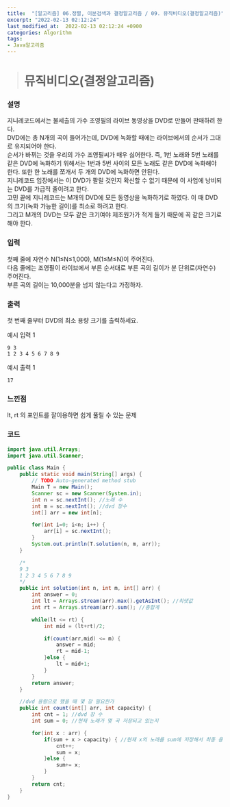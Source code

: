 ```yaml
---
title:  "[알고리즘] 06.정렬, 이분검색과 결정알고리즘 / 09. 뮤직비디오(결정알고리즘)"
excerpt: "2022-02-13 02:12:24"
last_modified_at:  2022-02-13 02:12:24 +0900
categories: Algorithm
tags:
- Java알고리즘
---
```


># 뮤직비디오(결정알고리즘)  

### 설명  

지니레코드에서는 불세출의 가수 조영필의 라이브 동영상을 DVD로 만들어 판매하려 한다.  
DVD에는 총 N개의 곡이 들어가는데, DVD에 녹화할 때에는 라이브에서의 순서가 그대로 유지되어야 한다.  
순서가 바뀌는 것을 우리의 가수 조영필씨가 매우 싫어한다. 즉, 1번 노래와 5번 노래를 같은 DVD에 녹화하기 위해서는 1번과 5번 사이의 모든 노래도 같은 DVD에 녹화해야 한다. 또한 한 노래를 쪼개서 두 개의 DVD에 녹화하면 안된다.  
지니레코드 입장에서는 이 DVD가 팔릴 것인지 확신할 수 없기 때문에 이 사업에 낭비되는 DVD를 가급적 줄이려고 한다.  
고민 끝에 지니레코드는 M개의 DVD에 모든 동영상을 녹화하기로 하였다. 이 때 DVD의 크기(녹화 가능한 길이)를 최소로 하려고 한다.  
그리고 M개의 DVD는 모두 같은 크기여야 제조원가가 적게 들기 때문에 꼭 같은 크기로 해야 한다.   


### 입력  

첫째 줄에 자연수 N(1≤N≤1,000), M(1≤M≤N)이 주어진다.  
다음 줄에는 조영필이 라이브에서 부른 순서대로 부른 곡의 길이가 분 단위로(자연수) 주어진다.  
부른 곡의 길이는 10,000분을 넘지 않는다고 가정하자.   


### 출력  

첫 번째 줄부터 DVD의 최소 용량 크기를 출력하세요.  


예시 입력 1   
```
9 3
1 2 3 4 5 6 7 8 9
```
예시 출력 1  
```
17
```

### 느낀점  

lt, rt 의 포인트를 잘이용하면 쉽게 풀릴 수 있는 문제   


### 코드  

```java
import java.util.Arrays;
import java.util.Scanner;

public class Main {
	public static void main(String[] args) {
		// TODO Auto-generated method stub
		Main T = new Main();
		Scanner sc = new Scanner(System.in);
		int n = sc.nextInt(); //노래 수
		int m = sc.nextInt(); //dvd 장수
		int[] arr = new int[n];

		for(int i=0; i<n; i++) {
			arr[i] = sc.nextInt();
		}
		System.out.println(T.solution(n, m, arr));
	}

	/*
	9 3
	1 2 3 4 5 6 7 8 9
	*/
	public int solution(int n, int m, int[] arr) {
		int answer = 0;
		int lt = Arrays.stream(arr).max().getAsInt(); //최댓값
		int rt = Arrays.stream(arr).sum(); //총합계

		while(lt <= rt) {
			int mid = (lt+rt)/2;

			if(count(arr,mid) <= m) {
				answer = mid;
				rt = mid-1;
			}else {
				lt = mid+1;
			}
		}
		return answer;
	}

	//dvd 용량으로 했을 때 몇 장 필요한가
	public int count(int[] arr, int capacity) {
		int cnt = 1; //dvd 장 수
		int sum = 0; //현재 노래가 몇 곡 저장되고 있는지

		for(int x : arr) {
			if(sum + x > capacity) { //현재 x의 노래를 sum에 저장해서 최종 용량보다 클 때
				cnt++;
				sum = x;
			}else {
				sum+= x;
			}
		}
		return cnt;
	}
}


```
